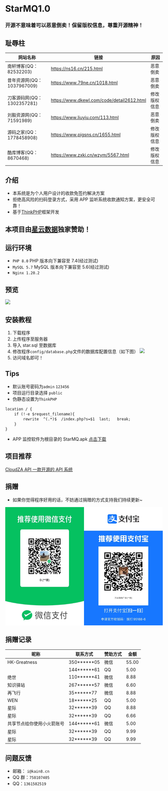 # StarMQ1.0

### 开源不意味着可以恶意倒卖！保留版权信息，尊重开源精神！

## 耻辱柱

| 网站名称                   | 链接                                       | 原因         |
| -------------------------- | ------------------------------------------ | ------------ |
| 南轩博客(QQ：82532203)     | https://ns16.cn/215.html                   | 恶意倒卖     |
| 昔年资源网(QQ：1037967009) | https://www.79ne.cn/1018.html              | 恶意倒卖     |
| 刀客源码网(QQ：1302357281) | https://www.dkewl.com/code/detail2612.html | 修改版权信息 |
| 刘毅资源网(QQ：71591989)   | https://www.liuyiu.com/113.html            | 恶意倒卖     |
| 源码之家(QQ：1778458908)   | https://www.pigsns.cn/1655.html            | 修改版权信息 |
| 酷库博客(QQ：8670468)      | https://www.zxki.cn/wzym/5567.html         | 修改版权信息 |

## 介绍

- 本系统是为个人用户设计的收款免签约解决方案
- 拒绝高风险的扫码登录方式，采用 APP 监听系统收款通知方案，更安全可靠！
- 基于[ThinkPHP](https://www.thinkphp.cn/)框架开发

## 本项目由[星云数据](https://cloud.staridc.cn)独家赞助！

## 运行环境

- `PHP 8.0` PHP 版本向下兼容至 7.4(经过测试)
- `MySQL 5.7` MySQL 版本向下兼容至 5.6(经过测试)
- `Nginx 1.20.2`

## 预览

![](https://cdn.wgbor.cn/uploads/2023/02/02/167532925963db7eebdb8c9.png)

## 安装教程

1. 下载程序
2. 上传程序至服务器
3. 导入 star.sql 至数据库
4. 修改程序`config/database.php`文件的数据库配置信息（如下图）
   ![](https://cdn.wgbor.cn/uploads/2023/02/02/167532567063db70e6d4724.png)
5. 访问域名即可！

## Tips

- 默认账号密码为`admin` `123456`
- 项目运行目录选择 `public`
- 伪静态设置为`ThinkPHP`

```
location / {
	if (!-e $request_filename){
		rewrite  ^(.*)$  /index.php?s=$1  last;   break;
	}
}
```

- APP 监控软件为根目录的 StarMQ.apk
  [点击下载](./StarMQ.apk)

## 项目推荐

[CloudZA API 一款开源的 API 系统](https://github.com/iCloudZA/CloudZA_API)

## 捐赠

- 如果你觉得程序好用的话，不妨通过捐赠的方式支持我们持续更新~
<center style="display:flex;">
<img src="./wx.jpg" width="50%">
<img src="./ali.jpg" width="50%">
</center>

## 捐赠记录

| 昵称                       | 联系方式      | 赞助方式 | 金额  |
| -------------------------- | ------------- | -------- | ----- |
| HK-Greatness               | 350**\*\***05 | 微信     | 55.00 |
|                            | 144**\*\***61 | QQ       | 5.00  |
| 绝世                       | 110**\*\***41 | 微信     | 8.88  |
| 知识驿站                   | 267**\*\***57 | 微信     | 6.60  |
| 再飞行                     | 35**\*\***77  | 微信     | 8.88  |
| WEN                        | 18**\*\***25  | QQ       | 5.00  |
| 星际                       | 32**\*\***39  | QQ       | 8.88  |
| 星际                       | 32**\*\***39  | QQ       | 6.66  |
| 共享节点给你使用小火箭账号 | 144**\*\***61 | 微信     | 5.00  |
| 星际                       | 32**\*\***39  | QQ       | 9.99  |
| 星际                       | 32**\*\***39  | QQ       | 9.99  |

## 问题反馈

- 邮箱： `i@kain8.cn`
- QQ 群：`758107405`
- QQ：`1361582519`

```

```
